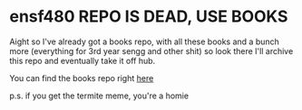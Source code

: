 # ensf480 REPO IS DEAD, USE BOOKS

Aight so I've already got a books repo, with all these books and a bunch more
(everything for 3rd year sengg and other shit) so look there I'll archive this 
repo and eventually take it off hub.

You can find the books repo right [here](https://github.com/BeauSLM/books)

p.s. if you get the termite meme, you're a homie
